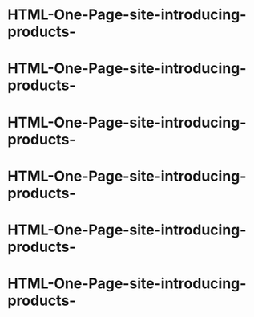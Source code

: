 # HTML-One-Page-site-introducing-products-
# HTML-One-Page-site-introducing-products-
# HTML-One-Page-site-introducing-products-
# HTML-One-Page-site-introducing-products-
# HTML-One-Page-site-introducing-products-
# HTML-One-Page-site-introducing-products-
